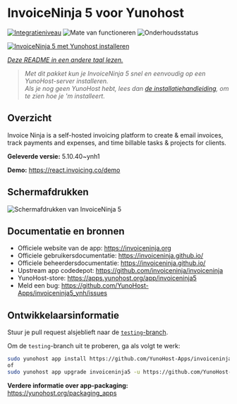 <!--
NB: Deze README is automatisch gegenereerd door <https://github.com/YunoHost/apps/tree/master/tools/readme_generator>
Hij mag NIET handmatig aangepast worden.
-->

# InvoiceNinja 5 voor Yunohost

[![Integratieniveau](https://dash.yunohost.org/integration/invoiceninja5.svg)](https://ci-apps.yunohost.org/ci/apps/invoiceninja5/) ![Mate van functioneren](https://ci-apps.yunohost.org/ci/badges/invoiceninja5.status.svg) ![Onderhoudsstatus](https://ci-apps.yunohost.org/ci/badges/invoiceninja5.maintain.svg)

[![InvoiceNinja 5 met Yunohost installeren](https://install-app.yunohost.org/install-with-yunohost.svg)](https://install-app.yunohost.org/?app=invoiceninja5)

*[Deze README in een andere taal lezen.](./ALL_README.md)*

> *Met dit pakket kun je InvoiceNinja 5 snel en eenvoudig op een YunoHost-server installeren.*  
> *Als je nog geen YunoHost hebt, lees dan [de installatiehandleiding](https://yunohost.org/install), om te zien hoe je 'm installeert.*

## Overzicht

Invoice Ninja is a self-hosted invoicing platform to create & email invoices, track payments and expenses, and time billable tasks & projects for clients.


**Geleverde versie:** 5.10.40~ynh1

**Demo:** <https://react.invoicing.co/demo>

## Schermafdrukken

![Schermafdrukken van InvoiceNinja 5](./doc/screenshots/Create-Invoices-in-Seconds.png)

## Documentatie en bronnen

- Officiele website van de app: <https://invoiceninja.org>
- Officiele gebruikersdocumentatie: <https://invoiceninja.github.io/>
- Officiele beheerdersdocumentatie: <https://invoiceninja.github.io/>
- Upstream app codedepot: <https://github.com/invoiceninja/invoiceninja>
- YunoHost-store: <https://apps.yunohost.org/app/invoiceninja5>
- Meld een bug: <https://github.com/YunoHost-Apps/invoiceninja5_ynh/issues>

## Ontwikkelaarsinformatie

Stuur je pull request alsjeblieft naar de [`testing`-branch](https://github.com/YunoHost-Apps/invoiceninja5_ynh/tree/testing).

Om de `testing`-branch uit te proberen, ga als volgt te werk:

```bash
sudo yunohost app install https://github.com/YunoHost-Apps/invoiceninja5_ynh/tree/testing --debug
of
sudo yunohost app upgrade invoiceninja5 -u https://github.com/YunoHost-Apps/invoiceninja5_ynh/tree/testing --debug
```

**Verdere informatie over app-packaging:** <https://yunohost.org/packaging_apps>
